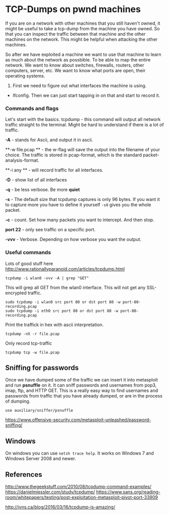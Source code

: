 # TCP-Dumps on pwnd machines

If you are on a network with other machines that you still haven't owned, it might be useful to take a tcp-dump from the machine you have owned. So that you can inspect the traffic between that machine and the other machines on the network. This might be helpful when attacking the other machines.

So after we have exploited a machine we want to use that machine to learn as much about the network as possbible. To be able to map the entire network. We want to know about switches, firewalls, routers, other computers, server, etc. We want to know what ports are open, their operating systems.

1. First we need to figure out what interfaces the machine is using.
- Ifconfig. Then we can just start tapping in on that and start to record it.

### Commands and flags
Let's start with the basics.
tcpdump - this command will output all network traffic straight to the terminal. Might be hard to understand if there is a lot of traffic.

**-A** - stands for Ascii, and output it in ascii.

**-w file.pcap ** - the w-flag will save the output into the filename of your choice. The traffic is stored in pcap-format, which is the standard packet-analysis-format. 

**-i any ** - will record traffic for all interfaces.

**-D** - show list of all interfaces

**-q** - be less verbose. Be more **quiet**

**-s** - The default size that tcpdump captures is only 96 bytes. If you want it to capture more you have to define it yourself `-s0` gives you the whole packet.

**-c** - count. Set how many packets you want to intercept. And then stop.

**port 22** - only see traffic on a specific port.

**-vvv** - Verbose. Depending on how verbose you want the output. 

### Useful commands
Lots of good stuff here
http://www.rationallyparanoid.com/articles/tcpdump.html

```
tcpdump -i wlan0 -vvv -A | grep "GET"
```
This will grep all GET from the wlan0 interface.
This will not get any SSL-encrypted traffic.

```
sudo tcpdump -i wlan0 src port 80 or dst port 80 -w port-80-recording.pcap
sudo tcpdump -i eth0 src port 80 or dst port 80 -w port-80-recording.pcap
```

Print the traffick in hex with ascii interpretation.
```
tcpdump -nX -r file.pcap
```

Only record tcp-traffic

```
tcpdump tcp -w file.pcap
```


## Sniffing for passwords

Once we have dumped some of the traffic we can insert it into metasploit and run **psnuffle** on it. It can sniff passwords and usernames from pop3, imap, ftp, and HTTP GET. This is a really easy way to find usernames and passwords from traffic that you have already dumped, or are in the process of dumping.

```
use auxiliary/sniffer/psnuffle
```

https://www.offensive-security.com/metasploit-unleashed/password-sniffing/


## Windows

On windows you can use `netsh trace help`. It works on Windows 7 and Windows Server 2008 and newer.


## References


http://www.thegeekstuff.com/2010/08/tcpdump-command-examples/
https://danielmiessler.com/study/tcpdump/
https://www.sans.org/reading-room/whitepapers/testing/post-exploitation-metasploit-pivot-port-33909

http://jvns.ca/blog/2016/03/16/tcpdump-is-amazing/
